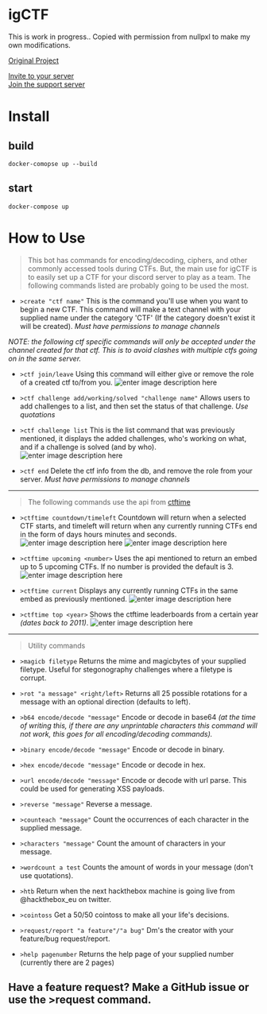 # igCTF

This is work in progress.. Copied with permission from nullpxl to make my own modifications.

[Original Project](https://github.com/NullPxl/NullCTF)

[Invite to your server](https://discordapp.com/oauth2/authorize?client_id=621367108063985667&scope=bot&permissions=268545136)
\
[Join the support server](https://discord.gg/yf8E2s8)

# Install

## build

`docker-comopse up --build`

## start

`docker-compose up`

# How to Use

> This bot has commands for encoding/decoding, ciphers, and other commonly accessed tools during CTFs. But, the main use for igCTF is to easily set up a CTF for your discord server to play as a team. The following commands listed are probably going to be used the most.

-   `>create "ctf name"` This is the command you'll use when you want to begin a new CTF. This command will make a text channel with your supplied name under the category 'CTF' (If the category doesn't exist it will be created). _Must have permissions to manage channels_

_NOTE: the following ctf specific commands will only be accepted under the channel created for that ctf. This is to avoid clashes with multiple ctfs going on in the same server._

-   `>ctf join/leave` Using this command will either give or remove the role of a created ctf to/from you.
    ![enter image description here](https://i.imgur.com/4QPUgvM.png)

-   `>ctf challenge add/working/solved "challenge name"` Allows users to add challenges to a list, and then set the status of that challenge. _Use quotations_

-   `>ctf challenge list` This is the list command that was previously mentioned, it displays the added challenges, who's working on what, and if a challenge is solved (and by who).
    ![enter image description here](https://i.imgur.com/KH5dYZr.png)

-   `>ctf end` Delete the ctf info from the db, and remove the role from your server. _Must have permissions to manage channels_

---

> The following commands use the api from [ctftime](https://ctftime.org/api)

-   `>ctftime countdown/timeleft` Countdown will return when a selected CTF starts, and timeleft will return when any currently running CTFs end in the form of days hours minutes and seconds.
    ![enter image description here](https://i.imgur.com/LFSTr33.png)
    ![enter image description here](https://i.imgur.com/AkBfp6E.png)

-   `>ctftime upcoming <number>` Uses the api mentioned to return an embed up to 5 upcoming CTFs. If no number is provided the default is 3.
    ![enter image description here](https://i.imgur.com/UpouneO.png)

-   `>ctftime current` Displays any currently running CTFs in the same embed as previously mentioned.
    ![enter image description here](https://i.imgur.com/RCh3xg6.png)

-   `>ctftime top <year>` Shows the ctftime leaderboards from a certain year _(dates back to 2011)_.
    ![enter image description here](https://i.imgur.com/2npW7gM.png)

---

> Utility commands

-   `>magicb filetype` Returns the mime and magicbytes of your supplied filetype. Useful for stegonography challenges where a filetype is corrupt.

-   `>rot "a message" <right/left>` Returns all 25 possible rotations for a message with an optional direction (defaults to left).

-   `>b64 encode/decode "message"` Encode or decode in base64 _(at the time of writing this, if there are any unprintable characters this command will not work, this goes for all encoding/decoding commands)._

-   `>binary encode/decode "message"` Encode or decode in binary.

-   `>hex encode/decode "message"` Encode or decode in hex.

-   `>url encode/decode "message"` Encode or decode with url parse. This could be used for generating XSS payloads.

-   `>reverse "message"` Reverse a message.

-   `>counteach "message"` Count the occurrences of each character in the supplied message.

-   `>characters "message"` Count the amount of characters in your message.

-   `>wordcount a test` Counts the amount of words in your message (don't use quotations).

-   `>htb` Return when the next hackthebox machine is going live from @hackthebox_eu on twitter.

-   `>cointoss` Get a 50/50 cointoss to make all your life's decisions.

-   `>request/report "a feature"/"a bug"` Dm's the creator with your feature/bug request/report.

-   `>help pagenumber` Returns the help page of your supplied number (currently there are 2 pages)

## Have a feature request? Make a GitHub issue or use the >request command.
